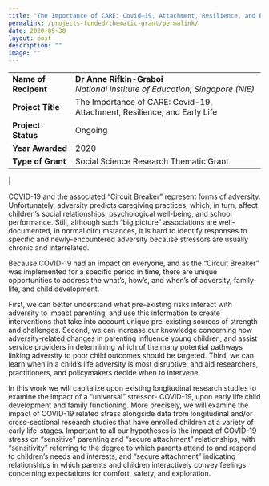 ```yaml
---
title: "The Importance of CARE: Covid–19, Attachment, Resilience, and Early Life"
permalink: /projects-funded/thematic-grant/permalink/
date: 2020-09-30
layout: post
description: ""
image: ""
---
```


|  |  |
|---|---|
| **Name of Recipent** | **Dr Anne Rifkin-Graboi**<br>_National Institute of Education, Singapore (NIE)_ |
| **Project Title** | The Importance of CARE: Covid-19, Attachment, Resilience, and Early Life |
| **Project Status** | Ongoing |
| **Year Awarded** | 2020 |
| **Type of Grant** | Social Science Research Thematic Grant |
|

COVID-19 and the associated “Circuit Breaker” represent forms of adversity. Unfortunately, adversity predicts caregiving practices, which, in turn, affect children’s social relationships, psychological well-being, and school performance. Still, although such “big picture” associations are well-documented, in normal circumstances, it is hard to identify responses to specific and newly-encountered adversity because stressors are usually chronic and interrelated.

Because COVID-19 had an impact on everyone, and as the “Circuit Breaker” was implemented for a specific period in time, there are unique opportunities to address the what’s, how’s, and when’s of adversity, family-life, and child development.

First, we can better understand what pre-existing risks interact with adversity to impact parenting, and use this information to create interventions that take into account unique pre-existing sources of strength and challenges. Second, we can increase our knowledge concerning how adversity-related changes in parenting influence young children, and assist service providers in determining which of the many potential pathways linking adversity to poor child outcomes should be targeted. Third, we can learn when in a child’s life adversity is most disruptive, and aid researchers, practitioners, and policymakers decide when to intervene.

In this work we will capitalize upon existing longitudinal research studies to examine the impact of a “universal” stressor- COVID-19, upon early life child development and family functioning. More precisely, we will examine the impact of COVID-19 related stress alongside data from longitudinal and/or cross-sectional research studies that have enrolled children at a variety of early life-stages. Important to all our hypotheses is the impact of COVID-19 stress on “sensitive” parenting and “secure attachment” relationships, with “sensitivity” referring to the degree to which parents attend to and respond to children’s needs and interests, and “secure attachment” indicating relationships in which parents and children interactively convey feelings concerning expectations for comfort, safety, and exploration.